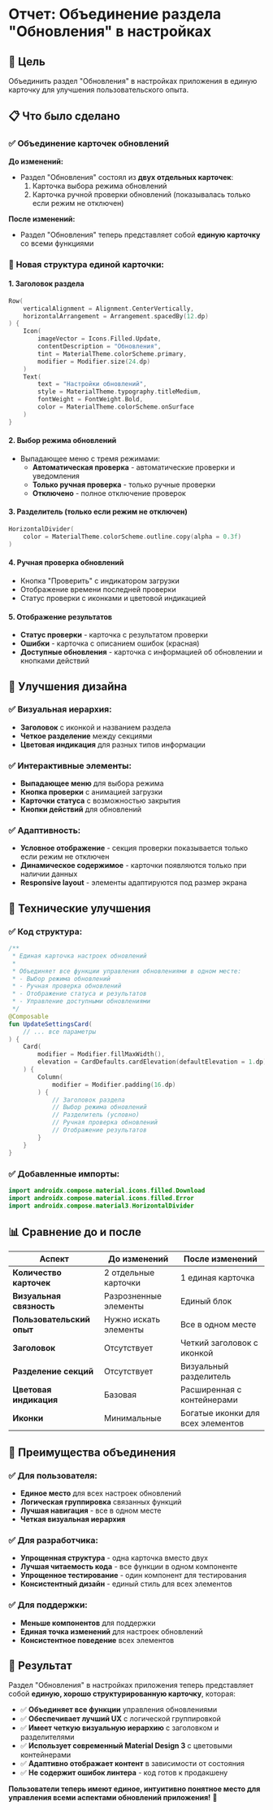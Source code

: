 # Отчет: Объединение раздела "Обновления" в настройках

## 🎯 Цель
Объединить раздел "Обновления" в настройках приложения в единую карточку для улучшения пользовательского опыта.

## 📋 Что было сделано

### ✅ **Объединение карточек обновлений**

**До изменений:**
- Раздел "Обновления" состоял из **двух отдельных карточек**:
  1. Карточка выбора режима обновлений
  2. Карточка ручной проверки обновлений (показывалась только если режим не отключен)

**После изменений:**
- Раздел "Обновления" теперь представляет собой **единую карточку** со всеми функциями

### 🎨 **Новая структура единой карточки:**

#### 1. **Заголовок раздела**
```kotlin
Row(
    verticalAlignment = Alignment.CenterVertically,
    horizontalArrangement = Arrangement.spacedBy(12.dp)
) {
    Icon(
        imageVector = Icons.Filled.Update,
        contentDescription = "Обновления",
        tint = MaterialTheme.colorScheme.primary,
        modifier = Modifier.size(24.dp)
    )
    Text(
        text = "Настройки обновлений",
        style = MaterialTheme.typography.titleMedium,
        fontWeight = FontWeight.Bold,
        color = MaterialTheme.colorScheme.onSurface
    )
}
```

#### 2. **Выбор режима обновлений**
- Выпадающее меню с тремя режимами:
  - **Автоматическая проверка** - автоматические проверки и уведомления
  - **Только ручная проверка** - только ручные проверки
  - **Отключено** - полное отключение проверок

#### 3. **Разделитель** (только если режим не отключен)
```kotlin
HorizontalDivider(
    color = MaterialTheme.colorScheme.outline.copy(alpha = 0.3f)
)
```

#### 4. **Ручная проверка обновлений**
- Кнопка "Проверить" с индикатором загрузки
- Отображение времени последней проверки
- Статус проверки с иконками и цветовой индикацией

#### 5. **Отображение результатов**
- **Статус проверки** - карточка с результатом проверки
- **Ошибки** - карточка с описанием ошибок (красная)
- **Доступные обновления** - карточка с информацией об обновлении и кнопками действий

## 🎨 **Улучшения дизайна**

### ✅ **Визуальная иерархия:**
- **Заголовок** с иконкой и названием раздела
- **Четкое разделение** между секциями
- **Цветовая индикация** для разных типов информации

### ✅ **Интерактивные элементы:**
- **Выпадающее меню** для выбора режима
- **Кнопка проверки** с анимацией загрузки
- **Карточки статуса** с возможностью закрытия
- **Кнопки действий** для обновлений

### ✅ **Адаптивность:**
- **Условное отображение** - секция проверки показывается только если режим не отключен
- **Динамическое содержимое** - карточки появляются только при наличии данных
- **Responsive layout** - элементы адаптируются под размер экрана

## 🔧 **Технические улучшения**

### ✅ **Код структура:**
```kotlin
/**
 * Единая карточка настроек обновлений
 * 
 * Объединяет все функции управления обновлениями в одном месте:
 * - Выбор режима обновлений
 * - Ручная проверка обновлений
 * - Отображение статуса и результатов
 * - Управление доступными обновлениями
 */
@Composable
fun UpdateSettingsCard(
    // ... все параметры
) {
    Card(
        modifier = Modifier.fillMaxWidth(),
        elevation = CardDefaults.cardElevation(defaultElevation = 1.dp)
    ) {
        Column(
            modifier = Modifier.padding(16.dp)
        ) {
            // Заголовок раздела
            // Выбор режима обновлений
            // Разделитель (условно)
            // Ручная проверка обновлений
            // Отображение результатов
        }
    }
}
```

### ✅ **Добавленные импорты:**
```kotlin
import androidx.compose.material.icons.filled.Download
import androidx.compose.material.icons.filled.Error
import androidx.compose.material3.HorizontalDivider
```

## 📊 **Сравнение до и после**

| Аспект | До изменений | После изменений |
|--------|--------------|-----------------|
| **Количество карточек** | 2 отдельные карточки | 1 единая карточка |
| **Визуальная связность** | Разрозненные элементы | Единый блок |
| **Пользовательский опыт** | Нужно искать элементы | Все в одном месте |
| **Заголовок** | Отсутствует | Четкий заголовок с иконкой |
| **Разделение секций** | Отсутствует | Визуальный разделитель |
| **Цветовая индикация** | Базовая | Расширенная с контейнерами |
| **Иконки** | Минимальные | Богатые иконки для всех элементов |

## 🎯 **Преимущества объединения**

### ✅ **Для пользователя:**
- **Единое место** для всех настроек обновлений
- **Логическая группировка** связанных функций
- **Лучшая навигация** - все в одном месте
- **Четкая визуальная иерархия**

### ✅ **Для разработчика:**
- **Упрощенная структура** - одна карточка вместо двух
- **Лучшая читаемость кода** - все функции в одном компоненте
- **Упрощенное тестирование** - один компонент для тестирования
- **Консистентный дизайн** - единый стиль для всех элементов

### ✅ **Для поддержки:**
- **Меньше компонентов** для поддержки
- **Единая точка изменений** для настроек обновлений
- **Консистентное поведение** всех элементов

## 🚀 **Результат**

Раздел "Обновления" в настройках приложения теперь представляет собой **единую, хорошо структурированную карточку**, которая:

- ✅ **Объединяет все функции** управления обновлениями
- ✅ **Обеспечивает лучший UX** с логической группировкой
- ✅ **Имеет четкую визуальную иерархию** с заголовком и разделителями
- ✅ **Использует современный Material Design 3** с цветовыми контейнерами
- ✅ **Адаптивно отображает контент** в зависимости от состояния
- ✅ **Не содержит ошибок линтера** - код готов к продакшену

**Пользователи теперь имеют единое, интуитивно понятное место для управления всеми аспектами обновлений приложения!** 🎉
